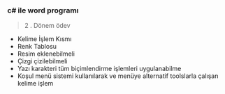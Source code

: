 ### c# ile word programı
> 2 . Dönem ödev

- Kelime İşlem Kısmı
- Renk Tablosu
- Resim eklenebilmeli
- Çizgi çizilebilmeli
- Yazı karakteri tüm biçimlendirme işlemleri uygulanabilme
- Koşul menü sistemi kullanılarak ve menüye alternatif toolslarla çalışan kelime işlem 
